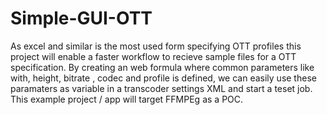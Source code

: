 # Simple-GUI-OTT
As excel and similar is the most used form specifying OTT profiles this project will enable a faster workflow to recieve sample files for a OTT specification.
By creating an web formula where common parameters like with, height, bitrate , codec and profile is defined, we can easily use these paramaters as variable in a transcoder settings XML and start a teset job. This example project / app will target FFMPEg as a POC. 
